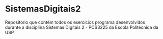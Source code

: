 # SistemasDigitais2
Repositório que contém todos os exercícios programa desenvolvidos durante a disciplina Sistemas Digitais 2 - PCS3225 da Escola Politécnica da USP
